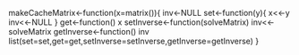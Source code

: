 makeCacheMatrix<-function(x=matrix()){
    inv<-NULL
    set<-function(y){
       x<<-y
       inv<<-NULL
    }
    get<-function() x
    setInverse<-function(solveMatrix)  inv<<-solveMatrix
    getInverse<-function() inv
    list(set=set,get=get,setInverse=setInverse,getInverse=getInverse)
}



